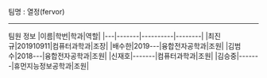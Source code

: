 팀명 : 열정(fervor)
* * *
팀원 정보
|이름|학번|학과|역할|
|---|-------|----------|--------|
|최진규|201910911|컴퓨터과학과|조장|
|배수한|2019---|융합전자공학과|조원|
|김범수|2018---|융합전자공학과|조원|
|신재호|-------|컴퓨터과학과|조원|
|김승중|-------|휴먼지능정보공학과|조원|
